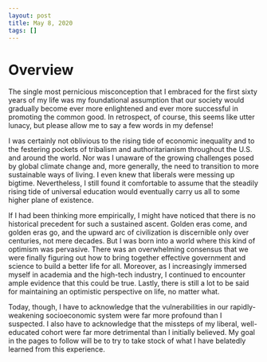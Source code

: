 ```yaml
---
layout: post
title: May 8, 2020
tags: []
---
```


# Overview
The single most pernicious misconception that I embraced for the first sixty years of my life was my foundational assumption that our society would gradually become ever more enlightened and ever more successful in promoting the common good.  In retrospect, of course, this seems like utter lunacy, but please allow me to say a few words in my defense!

I was certainly not oblivious to the rising tide of economic inequality and to the festering pockets of tribalism and authoritarianism throughout the U.S. and around the world.  Nor was I unaware of the growing challenges posed by global climate change and, more generally, the need to transition to more sustainable ways of living.  I even knew that liberals were messing up bigtime.  Nevertheless, I still found it comfortable to assume that the steadily rising tide of universal education would eventually carry us all to some higher plane of existence.

If I had been thinking more empirically, I might have noticed that there is no historical precedent for such a sustained ascent.  Golden eras come, and golden eras go, and the upward arc of civilization is discernible only over centuries, not mere decades.  But I was born into a world where this kind of optimism was pervasive.  There was an overwhelming consensus that we were finally figuring out how to bring together effective government and science to build a better life for all.  Moreover, as I increasingly immersed myself in academia and the high-tech industry, I continued to encounter ample evidence that this could be true.  Lastly, there is still a lot to be said for maintaining an optimistic perspective on life, no matter what.

Today, though, I have to acknowledge that the vulnerabilities in our rapidly-weakening socioeconomic system were far more profound than I suspected.  I also have to acknowledge that the missteps of my liberal, well-educated cohort were far more detrimental than I initially believed.  My goal in the pages to follow will be to try to take stock of what I have belatedly learned from this experience.

